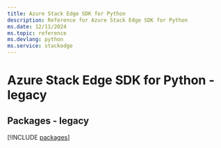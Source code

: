 ```yaml
---
title: Azure Stack Edge SDK for Python
description: Reference for Azure Stack Edge SDK for Python
ms.date: 12/11/2024
ms.topic: reference
ms.devlang: python
ms.service: stackedge
---
```

# Azure Stack Edge SDK for Python - legacy
## Packages - legacy
[!INCLUDE [packages](stack-edge-index.md)]